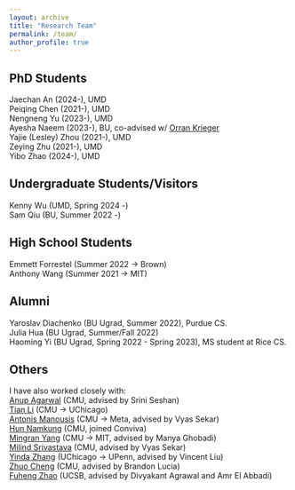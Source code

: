 ```yaml
---
layout: archive
title: "Research Team"
permalink: /team/
author_profile: true
---
```

PhD Students
---
Jaechan An (2024-), UMD       
Peiqing Chen (2021-), UMD            
Nengneng Yu  (2023-), UMD      
Ayesha Naeem (2023-), BU, co-advised w/ [Orran Krieger](https://www.bu.edu/eng/profile/orran-krieger/)       
Yajie (Lesley) Zhou (2021-), UMD               
Zeying Zhu (2021-), UMD    
Yibo Zhao (2024-), UMD        

Undergraduate Students/Visitors
---    
Kenny Wu  (UMD, Spring 2024 -)       
Sam Qiu  (BU, Summer 2022 -)           

High School Students
---
Emmett Forrestel (Summer 2022 -> Brown)   
Anthony Wang (Summer 2021 -> MIT)  

Alumni
---            
Yaroslav Diachenko (BU Ugrad, Summer 2022), Purdue CS.     
Julia Hua (BU Ugrad, Summer/Fall 2022)      
Haoming Yi  (BU Ugrad, Spring 2022 - Spring 2023), MS student at Rice CS.     

Others
---
I have also worked closely with:   
[Anup Agarwal](https://108anup.github.io/) (CMU, advised by Srini Seshan)   
[Tian Li](https://www.cs.cmu.edu/~litian/) (CMU -> UChicago)   
[Antonis Manousis](https://www.andrew.cmu.edu/user/amanousi/) (CMU -> Meta, advised by Vyas Sekar)    
[Hun Namkung](https://hnamkung.github.io/) (CMU, joined Conviva)   
[Mingran Yang](https://mingrany.github.io/) (CMU -> MIT, advised by Manya Ghobadi)  
[Milind Srivastava]() (CMU, advised by Vyas Sekar)        
[Yinda Zhang](https://yindazhang.github.io/) (UChicago -> UPenn, advised by Vincent Liu)    
[Zhuo Cheng]() (CMU, advised by Brandon Lucia)    
[Fuheng Zhao](https://zhaofuheng.github.io/) (UCSB, advised by Divyakant Agrawal and Amr El Abbadi)


